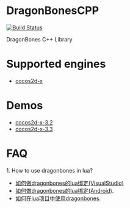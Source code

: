 DragonBonesCPP
==============

[![Build Status](https://travis-ci.org/DragonBones/DragonBonesCPP.svg?branch=refactoring)](https://travis-ci.org/DragonBones/DragonBonesCPP)

DragonBones C++ Library

# Supported engines

* [cocos2d-x][1]

# Demos

* [cocos2d-x-3.2][2]
* [cocos2d-x-3.3][3]

# FAQ

1\. How to use dragonbones in lua?  
- [如何做dragonbones的lua绑定(VisualStudio)][4]
- [如何做dragonbones的lua绑定(Android)][5].
- [如何在lua项目中使用dragonbones][6].  



[1]: http://cocos2d-x.org
[2]: demos/cocos2d-x-3.2/
[3]: demos/cocos2d-x-3.3/
[4]: http://www.litefeel.com/how-to-do-lua-bindings-for-dragonbones-vs/
[5]: http://www.litefeel.com/how-to-do-lua-bindings-for-dragonbones-android/
[6]: http://www.litefeel.com/how-to-use-dragonbones-in-lua/

